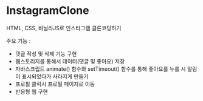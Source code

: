 # InstagramClone

HTML, CSS, 바닐라JS로 인스타그램 클론코딩하기

주요 기능 :

- 댓글 작성 및 삭제 기능 구현
- 웹스토리지를 통해서 데이터(댓글 및 좋아요) 저장
- 자바스크립트 animate() 함수와 setTimeout() 함수를 통해 좋아요를 누를 시 알림이 표시되었다가 사라지게 만들기
- 프로필 클릭시 프로필 페이지로 이동
- 반응형 웹 구현
